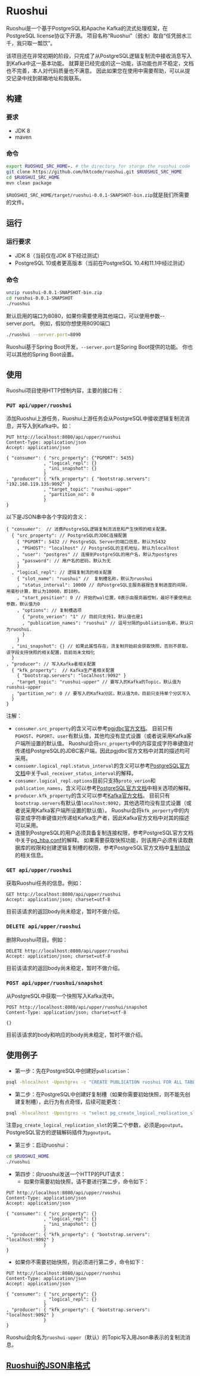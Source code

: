 # Ruoshui

Ruoshui是一个基于PostgreSQL和Apache Kafka的流式处理框架，在PostgreSQL license协议下开源。
项目名称“Ruoshui”（弱水）取自“任凭弱水三千，我只取一瓢饮”。

该项目还在非常初期的阶段，只完成了从PostgreSQL逻辑复制流中接收消息写入到Kafka中这一基本功能。
就算是已经完成的这一功能，该功能也并不稳定，文档也不完善，本人对代码质量也不满意。
因此如果您在使用中需要帮助，可以从提交记录中找到邮箱地址和我联系。

## 构建

### 要求

* JDK 8
* maven

### 命令

```bash
export RUOSHUI_SRC_HOME=. # the directory for storge the ruoshui code
git clone https://github.com/hktcode/ruoshui.git $RUOSHUI_SRC_HOME
cd $RUOSHUI_SRC_HOME
mvn clean package
```

`$RUOSHUI_SRC_HOME/target/ruoshui-0.0.1-SNAPSHOT-bin.zip`就是我们所需要的文件。

## 运行

### 运行要求

* JDK 8（当前仅在JDK 8下经过测试）
* PostgreSQL 10或者更高版本（当前在PostgreSQL 10.4和11.1中经过测试）

### 命令

```bash
unzip ruoshui-0.0.1-SNAPSHOT-bin.zip 
cd ruoshui-0.0.1-SNAPSHOT
./ruoshui
```
默认启用的端口为8080，如果你需要使用其他端口，可以使用参数--server.port。
例如，假如你想使用8090端口
```bash
./ruoshui --server.port=8090
```

Ruoshui基于Spring Boot开发，```--server.port```是Spring Boot提供的功能。
你也可以其他的Spring Boot设置。

## 使用

Ruoshui项目使用HTTP控制内容，主要的接口有：

### ```PUT api/upper/ruoshui```
添加Ruoshui上游任务，Ruoshui上游任务会从PostgreSQL中接收逻辑复制流消息，并写入到Kafka中。如：
```
PUT http://localhost:8080/api/upper/ruoshui
Content-Type: application/json
Accept: application/json

{ "consumer": { "src_property": {"PGPORT": 5435}
              , "logical_repl": {}
              , "ini_snapshot": {}
              }
, "producer": { "kfk_property": { "bootstrap.servers": "192.168.119.135:9092" }
              , "target_topic": "ruoshui-upper"
              , "partition_no": 0
              }
}
```
以下是JSON串中各个字段的含义：

```
{ "consumer":  // 消费PostgreSQL逻辑复制流消息和产生快照的相关配置。  
  { "src_property": // PostgreSQL的JDBC连接配置
    { "PGPORT": 5432 // PostgreSQL Server的端口信息，默认为5432
    , "PGHOST": "localhost" // PostgreSQL的主机地址，默认为localhost
    , "user": "postgres" // 连接到PostgreSQL的用户名，默认为postgres
    , "password": // 用户名的密码，默认为无
    }
  , "logical_repl": // 逻辑复制流的相关配置 
    { "slot_name": "ruoshui" //  复制槽名称，默认为ruoshui
    , "status_interval": 10000 // 向PostgreSQL主服务器报告复制进度的间隔，用毫秒计算，默认为10000，即10秒。
    , "start_position": 0 // 开始的wal位置，0表示由服务器控制，最好不要使用此参数，默认值为0
    , "options": // 复制槽选项
      { "proto_verion": "1" // 目前只支持1，默认值也是1
      , "publication_names": "ruoshui" // 逗号分隔的publiation名称，默认只为ruoshui.
      }
    }
  , "ini_snapshot": {} // 如果此属性存在，流复制开始前会获取快照，否则不获取。该字段支持快照的相关配置，目前尚未文档化
  }
, "producer": // 写入Kafka者相关配置 
  { "kfk_property":  // Kafka生产者相关配置
    { "bootstrap.servers": "localhost:9092" }
  , "target_topic": "ruoshui-upper" // 要写入的Kafka的Topic，默认值为ruoshui-upper
  , "partition_no": 0 // 要写入的Kafka分区，默认值为0，目前只支持单个分区写入
  }
}
```

注解：
- ```consumer.src_property```的含义可以参考[pgjdbc官方文档](https://jdbc.postgresql.org/documentation/head/connect.html#connection-parameters)。
目前只有```PGHOST```、```PGPORT```、```user```有默认值，其他均没有显式设置（或者说采用Kafka客户端所设置的默认值。
Ruoshui会将```src_property```中的内容变成字符串键值对传递给PostgreSQL的JDBC客户端，因此pgjdbc官方文档中对其的描述均可采用。
- ```consuemr.logical_repl.status_interval```的含义可以参考[PostgreSQL官方文档](https://www.postgresql.org/docs/11/runtime-config-replication.html)中关于```wal_receiver_status_interval```的解释。
- ```consumer.logical_repl.options```目前只支持```proto_verion```和```publication_names```，含义可以参考[PostgreSQL官方文档](https://www.postgresql.org/docs/11/protocol-logical-replication.html)中相关选项的解释。
- ```producer.kfk_property```的含义可以参考[Kafka官方文档](https://kafka.apache.org/11/documentation.html#producerconfigs)。
目前只有```bootstrap.servers```有默认值```localhost:9092```，其他选项均没有显式设置（或者说采用Kafka客户端所设置的默认值）。
Ruoshui会将```kfk_perperty```中的内容变成字符串键值对传递给Kafka生产者，因此Kafka官方文档中对其的描述可以采用。
- 连接到PostgreSQL的用户必须具备复制连接权限，参考PostgreSQL官方文档中关于[pg_hba.conf](https://www.postgresql.org/docs/11/auth-pg-hba-conf.html)的解释。
如果需要获取快照功能，则该用户必须有读取数据库的权限和创建逻辑复制槽的权限，参考PostgreSQL官方文档中[复制协议](https://www.postgresql.org/docs/11/protocol-replication.html)的相关信息。

### ```GET api/upper/ruoshui```

获取Ruoshui任务的信息。例如：

```http request
GET http://localhost:8080/api/upper/ruoshui
Accept: application/json; charset=utf-8
```

目前该请求的返回body尚未稳定，暂时不做介绍。

### ```DELETE api/upper/ruoshui```

删除Ruoshui项目。例如：

```http request
DELETE http://localhost:8080/api/upper/ruoshui
Accept: application/json; charset=utf-8
```
目前该请求的返回body尚未稳定，暂时不做介绍。

### ```POST api/upper/ruoshui/snapshot```

从PostgreSQL中获取一个快照写入Kafka流中。

```
POST http://localhost:8080/api/upper/ruoshui/snapshot
Content-Type: application/json; charset=utf-8

{}
```
目前该请求的body和响应的body尚未稳定，暂时不做介绍。

## 使用例子

* 第一步：先在PostgreSQL中创建好```publication```：
```bash
psql -hlocalhost -Upostgres -c "CREATE PUBLICATION ruoshui FOR ALL TABLES"
```
* 第二步：在PostgreSQL中创建好复制槽（如果你需要初始快照，则不能先创建复制槽），此行为有点奇怪，后续可能更改：
```bash
psql -hlocalhost -Upostgres -c "select pg_create_logical_replication_slot('ruoshui', 'pgoutput')"
```
注意```pg_create_logical_replication_slot```的第二个参数，必须是```pgoutput```。
PostgreSQL官方的逻辑解码插件为```pgoutput```。
* 第三步：启动ruoshui：
```bash
cd $RUOSHUI_HOME
./ruoshui 
```
* 第四步：向ruoshui发送一个HTTP的PUT请求：
  * 如果你需要初始快照，请不要进行第二步，命令如下：
```
PUT http://localhost:8080/api/upper/ruoshui
Content-Type: application/json
Accept: application/json

{ "consumer": { "src_property": {}
              , "logical_repl": {}
              , "ini_snapshot": {}
              }
, "producer": { "kfk_property": { "bootstrap.servers": "localhost:9092" }
              }
}
```
  * 如果你不需要初始快照，则必须进行第二步，命令如下：
```
PUT http://localhost:8080/api/upper/ruoshui
Content-Type: application/json
Accept: application/json

{ "consumer": { "src_property": {}
              , "logical_repl": {}
              }
, "producer": { "kfk_property": { "bootstrap.servers": "localhost:9092" }
              }
}
```
Ruoshui会向名为```ruoshui-upper```（默认）的Topic写入用Json串表示的复制流消息。

## [Ruoshui的JSON串格式](./doc/pgmessage/index.md)
